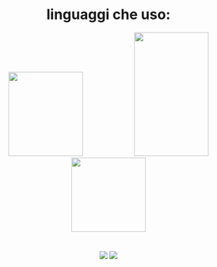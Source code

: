 
<h1 text align=center> linguaggi che uso: </h1>
<div align=center>

<img src="https://www.geekandjob.com/uploads/wiki/9e88fca5f508c3931ab20fd562afa066d7ebc455.png" width="150" height="170" hspace=50>
<img src="https://camo.githubusercontent.com/d8307a0c522bdc9ea5336b701299773acb699ab1223290ba1f3b92a4c84df901/68747470733a2f2f75706c6f61642e77696b696d656469612e6f72672f77696b6970656469612f656e2f7468756d622f332f33302f4a6176615f70726f6772616d6d696e675f6c616e67756167655f6c6f676f2e7376672f3132303070782d4a6176615f70726f6772616d6d696e675f6c616e67756167655f6c6f676f2e7376672e706e67" width="150" height="250" hspace=50>
<img src="https://upload.wikimedia.org/wikipedia/commons/thumb/9/99/Unofficial_JavaScript_logo_2.svg/180px-Unofficial_JavaScript_logo_2.svg.png" width="150" height="150" hspace=50>
</div>
<h1 text align=center>  </h1>
<div align=center>
  <img src="https://media.tenor.com/1XG57qFFuWoAAAAM/ho-un-dubbio-ciccio.gif">
  <img src="https://media.tenor.com/OYBCYnbuSEsAAAAM/cicciogamer89.gif">
</div>




<!--
**DavideFocalors79/DavideFocalors79** is a ✨ _special_ ✨ repository because its `README.md` (this file) appears on your GitHub profile.

Here are some ideas to get you started:

- 🔭 I’m currently working on ...
- 🌱 I’m currently learning ...
- 👯 I’m looking to collaborate on ...
- 🤔 I’m looking for help with ...
- 💬 Ask me about ...
- 📫 How to reach me: ...
- 😄 Pronouns: ...
- ⚡ Fun fact: ...
-->
